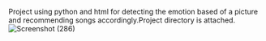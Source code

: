 Project using python and html for detecting the emotion based of a picture and recommending songs accordingly.Project directory is attached. ![Screenshot (286)](https://github.com/user-attachments/assets/1c3bdf2d-a90f-460d-86b0-79092f4f616e)
